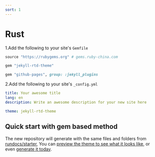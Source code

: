 ```yaml
---
sort: 1
---
```


# Rust

1.Add the following to your site's `Gemfile`

```ruby
source "https://rubygems.org" # gems.ruby-china.com

gem "jekyll-rtd-theme"

gem "github-pages", group: :jekyll_plugins
```

2.Add the following to your site's `_config.yml`

```yml
title: Your awesome title
lang: en
description: Write an awesome description for your new site here

theme: jekyll-rtd-theme
```

## Quick start with gem based method

The new repository will generate with the same files and folders from [rundocs/starter][repo], You can [preview the theme to see what it looks like][preview], or even [generate it today][generate].

[repo]: https://github.com/rundocs/starter/
[preview]: https://rundocs.github.io/starter/
[generate]: https://github.com/rundocs/starter/generate
